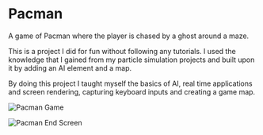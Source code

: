 # Pacman

A game of Pacman where the player is chased by a ghost around a maze.

This is a project I did for fun without following any tutorials. I used the knowledge that I gained from my particle simulation projects and built upon it by adding an AI element and a map.


By doing this project I taught myself the basics of AI, real time applications and screen rendering, capturing keyboard inputs and creating a game map.


![Pacman Game](https://user-images.githubusercontent.com/79414856/210584226-e8d17bba-76dc-41fb-9a7d-5190eb23d1cd.JPG)

![Pacman End Screen](https://user-images.githubusercontent.com/79414856/210584256-569c4ab2-4fe4-4ec3-ac7c-9fddd4b571d2.JPG)
